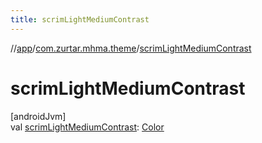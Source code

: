 ```yaml
---
title: scrimLightMediumContrast
---
```

//[app](../../index.html)/[com.zurtar.mhma.theme](index.html)/[scrimLightMediumContrast](scrim-light-medium-contrast.html)



# scrimLightMediumContrast



[androidJvm]\
val [scrimLightMediumContrast](scrim-light-medium-contrast.html): [Color](https://developer.android.com/reference/kotlin/androidx/compose/ui/graphics/Color.html)



